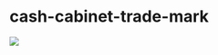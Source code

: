 # cash-cabinet-trade-mark
![](https://github.com/nondejus/cash-cabinet-trade-mark/blob/master/%E5%9B%97/ArtBoard%20Image%20(32).jpg)
